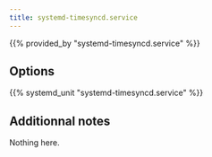 ```yaml
---
title: systemd-timesyncd.service
---
```


{{% provided_by "systemd-timesyncd.service" %}}

## Options

{{% systemd_unit "systemd-timesyncd.service" %}}

## Additionnal notes

Nothing here.